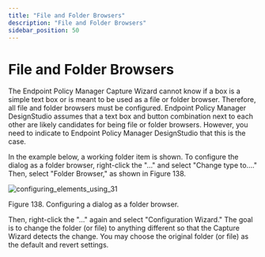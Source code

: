 ```yaml
---
title: "File and Folder Browsers"
description: "File and Folder Browsers"
sidebar_position: 50
---
```


# File and Folder Browsers

The Endpoint Policy Manager Capture Wizard cannot know if a box is a simple text box or is meant to
be used as a file or folder browser. Therefore, all file and folder browsers must be configured.
Endpoint Policy Manager DesignStudio assumes that a text box and button combination next to each
other are likely candidates for being file or folder browsers. However, you need to indicate to
Endpoint Policy Manager DesignStudio that this is the case.

In the example below, a working folder item is shown. To configure the dialog as a folder browser,
right-click the "…" and select "Change type to…." Then, select "Folder Browser," as shown in
Figure 138.

![configuring_elements_using_31](/images/endpointpolicymanager/applicationsettings/designstudio/configurationwizard/elements/configuring_elements_using_31.webp)

Figure 138. Configuring a dialog as a folder browser.

Then, right-click the "…" again and select "Configuration Wizard." The goal is to change the folder
(or file) to anything different so that the Capture Wizard detects the change. You may choose the
original folder (or file) as the default and revert settings.
